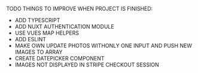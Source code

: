 TODO THINGS TO IMPROVE WHEN PROJECT IS FINISHED:
- ADD TYPESCRIPT
- ADD NUXT AUTHENTICATION MODULE
- USE VUES MAP HELPERS
- ADD ESLINT
- MAKE OWN UPDATE PHOTOS WITHONLY ONE INPUT AND PUSH NEW IMAGES TO ARRAY
- CREATE DATEPICKER COMPONENT
- IMAGES NOT DISPLAYED IN STRIPE CHECKOUT SESSION
